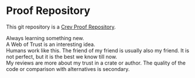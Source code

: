 <!-- CREV_README_MARKER_V0 - Please don't remove this first line, or `crev` might overwrite this file.  -->

# Proof Repository

This git repository is a [Crev Proof Repository](https://github.com/dpc/crev/wiki/Proof-Repository).

<!-- Feel free to customize this file below this line -->
Always learning something new.  
A Web of Trust is an interesting idea.  
Humans work like this. 
The friend of my friend is usually also my friend. 
It is not perfect, but it is the best we know till now.  
My reviews are more about my trust in a crate or author.
The quality of the code or comparison with alternatives is secondary.
